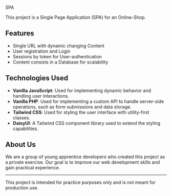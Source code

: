 SPA

This project is a Single Page Application (SPA) for an Online-Shop.

## Features
- Single URL with dynamic changing Content
- User registration and Login
- Sessions by token for User-authentication
- Content consists in a Database for scalability

## Technologies Used

- **Vanilla JavaScript**: Used for implementing dynamic behavior and handling user interactions.
- **Vanilla PHP**: Used for implementing a custom API to handle server-side operations, such as form submissions and data storage.
- **Tailwind CSS**: Used for styling the user interface with utility-first classes.
- **DaisyUI**: A Tailwind CSS component library used to extend the styling capabilities.

## About Us

We are a group of young apprentice developers who created this project as a private exercise. Our goal is to improve our web development skills and gain practical experience.


---

This project is intended for practice purposes only and is not meant for production use.
